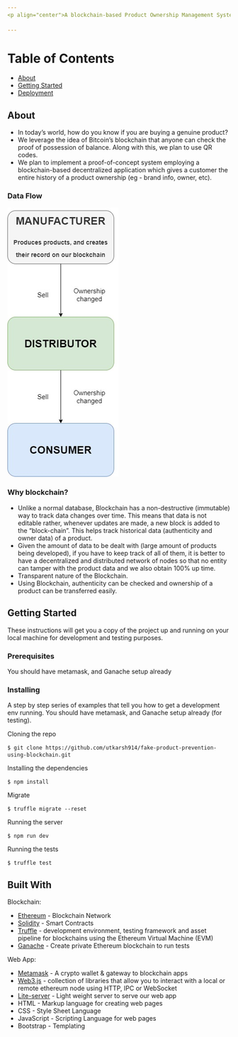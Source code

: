 ```yaml
---
<p align="center">A blockchain-based Product Ownership Management System to detect and prevent counterfeit products in the supply chain.</p>

---
```


# Table of Contents
+ [About](#description)
+ [Getting Started](#getting_started)
+ [Deployment](#deployment)

## About <a name="description"></a>
+ In today’s world, how do you know if you are buying a genuine product?
+ We leverage the idea of Bitcoin’s blockchain that anyone can check the proof of possession of balance. Along with this, we plan to use QR codes.
+ We plan to implement a proof-of-concept system employing a blockchain-based decentralized application which gives a customer the entire history of a product ownership (eg - brand info, owner, etc).

### Data Flow
![Data Flow](src/images/PROCESS-FLOW.jpg)

### Why blockchain? <a name="why_blockchain"></a>
+ Unlike a normal database, Blockchain has a non-destructive (immutable) way to track data changes over time. This means that data is not editable rather, whenever updates are made, a new block is added to the “block-chain”. This helps track historical data (authenticity and owner data) of a product.
+ Given the amount of data to be dealt with (large amount of products being developed), if you have to keep track of all of them, it is better to have a decentralized and distributed network of nodes so that no entity can tamper with the product data and we also obtain 100% up time.
+ Transparent nature of the Blockchain.
+ Using Blockchain, authenticity can be checked and ownership of a product can be transferred easily.

## Getting Started <a name="getting_started"></a>
These instructions will get you a copy of the project up and running on your local machine for development and testing purposes.

### Prerequisites
You should have metamask, and Ganache setup already


### Installing
A step by step series of examples that tell you how to get a development env running.
You should have metamask, and Ganache setup already (for testing).

Cloning the repo
```
$ git clone https://github.com/utkarsh914/fake-product-prevention-using-blockchain.git
```
Installing the dependencies
```
$ npm install
```
Migrate
```
$ truffle migrate --reset
```
Running the server
```
$ npm run dev
```
Running the tests
```
$ truffle test
```


## Built With <a name="built_with"></a>

Blockchain:
+ [Ethereum](https://www.ethereum.org/) - Blockchain Network
+ [Solidity](https://github.com/ethereum/solidity) - Smart Contracts
+ [Truffle](https://www.trufflesuite.com/) - development environment, testing framework and asset pipeline for blockchains using the Ethereum Virtual Machine (EVM)
+ [Ganache](https://truffleframework.com/ganache) - Create private Ethereum blockchain to run tests

Web App:
+ [Metamask](https://metamask.io/) - A crypto wallet & gateway to blockchain apps
+ [Web3.js](https://web3js.readthedocs.io/en/v1.3.4/) - collection of libraries that allow you to interact with a local or remote ethereum node using HTTP, IPC or WebSocket
+ [Lite-server](https://nodejs.org/en/) - Light weight server to serve our web app
+ HTML - Markup language for creating web pages
+ CSS - Style Sheet Language
+ JavaScript - Scripting Language for web pages
+ Bootstrap - Templating

